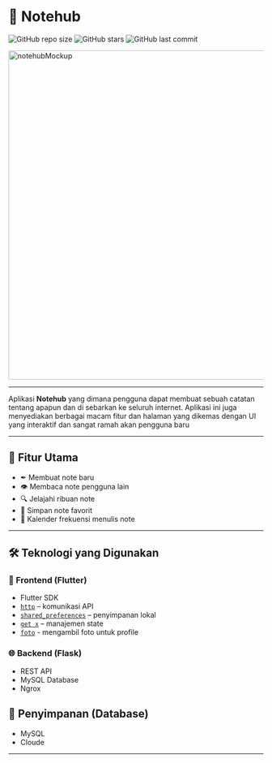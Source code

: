 # 📓 Notehub

![GitHub repo size](https://img.shields.io/github/repo-size/FajarFarel/notehub)
![GitHub stars](https://img.shields.io/github/stars/FajarFarel/notehub?style=social)
![GitHub last commit](https://img.shields.io/github/last-commit/FajarFarel/notehub)

<img width="1240" height="649" alt="notehubMockup" src="https://github.com/user-attachments/assets/a7c0a723-018a-4e85-b43c-855d9a6aeade" />

---

Aplikasi **Notehub** yang dimana pengguna dapat membuat sebuah catatan tentang apapun dan di sebarkan ke seluruh internet. Aplikasi ini juga menyediakan berbagai macam fitur dan halaman yang dikemas dengan UI yang interaktif dan sangat ramah akan pengguna baru

---

## 🧩 Fitur Utama

- ✒ Membuat note baru
- 👁 Membaca note pengguna lain
- 🔍 Jelajahi ribuan note 
- 🔖 Simpan note favorit
- 📆 Kalender frekuensi menulis note

---

## 🛠️ Teknologi yang Digunakan

### 📱 Frontend (Flutter)

- Flutter SDK
- [`http`](https://pub.dev/packages/http) – komunikasi API
- [`shared_preferences`](https://pub.dev/packages/shared_preferences) – penyimpanan lokal
- [`get x`](https://pub.dev/packages/get) – manajemen state
- [`foto`](https://pub.dev/packages/image_picker) - mengambil foto untuk profile

### 🌐 Backend (Flask)

- REST API
- MySQL Database
- Ngrox

## 📂 Penyimpanan (Database)

- MySQL
- Cloude
---
